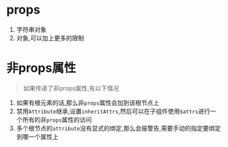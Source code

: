 # props
1. 字符串对象
2. 对象,可以加上更多的限制

# 非props属性
> 如果传递了非props属性,有以下情况

1. 如果有根元素的话,那么非`props`属性会加到该根节点上
2. 禁用`Attribute`继承,设置`inheritAttrs`,然后可以在子组件使用`$attrs`进行一个所有的非`props`属性的访问
3. 多个根节点的`attribute`没有显式的绑定,那么会报警告,需要手动的指定要绑定到哪一个属性上 

